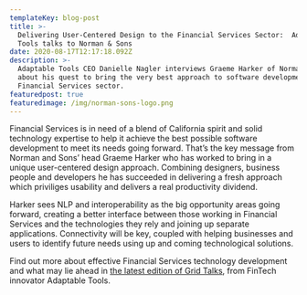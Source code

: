 ```yaml
---
templateKey: blog-post
title: >-
  Delivering User-Centered Design to the Financial Services Sector:  Adaptable
  Tools talks to Norman & Sons
date: 2020-08-17T12:17:18.092Z
description: >-
  Adaptable Tools CEO Danielle Nagler interviews Graeme Harker of Norman & Sons
  about his quest to bring the very best approach to software development to the
  Financial Services sector.
featuredpost: true
featuredimage: /img/norman-sons-logo.png
---
```

Financial Services is in need of a blend of California spirit and solid technology expertise to help it achieve the best possible software development to meet its needs going forward.   That’s the key message from Norman and Sons’ head Graeme Harker who has worked to bring in a unique user-centered design approach.  Combining designers, business people and developers he has succeeded in delivering a fresh approach which priviliges usability and delivers a real productivity dividend.

Harker sees NLP and interoperability as the big opportunity areas going forward, creating a better interface between those working in Financial Services and the technologies they rely and joining up separate applications.  Connectivity will be key, coupled with helping businesses and users to identify future needs using up and coming technological solutions.

Find out more about effective Financial Services technology development and what may lie ahead in [the latest edition of Grid Talks](https://adaptabletools.com/grid-talks), from FinTech innovator Adaptable Tools.
